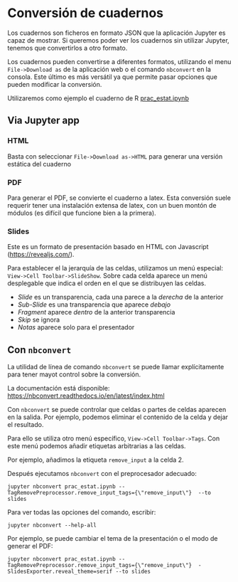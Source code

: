 # Conversión de cuadernos

Los cuadernos son ficheros en formato JSON que la
aplicación Jupyter es capaz de mostrar. Si queremos
poder ver los cuadernos sin utilizar Jupyter, tenemos que
convertirlos a otro formato.

Los cuadernos pueden convertirse a diferentes formatos, utilizando
el menu `File->Download as` de la aplicación web o el comando `nbconvert`
en la consola. Este último es más versátil ya que permite pasar opciones
que pueden modificar la conversión.

Utilizaremos como ejemplo el cuaderno de R [prac\_estat.ipynb](prac_estat.ipynb)

## Via Jupyter app
### HTML

Basta con seleccionar `File->Download as->HTML` para generar una versión
estática del cuaderno

### PDF
Para generar el PDF, se convierte el cuaderno a latex. Esta conversión suele
requerir tener una instalación extensa de latex, con un buen montón de
módulos (es difícil que funcione bien a la primera).

### Slides
Este es un formato de presentación basado en HTML con Javascript (https://revealjs.com/).

Para establecer el la jerarquía de las celdas, utilizamos un menú especial:
`View->Cell Toolbar->SlideShow`. Sobre cada celda aparece un menú desplegable
que indica el orden en el que se distribuyen las celdas.

* *Slide* es un transparencia, cada una parece a la *derecha* de la anterior
* *Sub-Slide* es una transparencia que aparece *debajo*
* *Fragment* aparece *dentro* de la anterior transparencia
* *Skip* se ignora
* *Notas* aparece solo para el presentador

## Con `nbconvert`

La utilidad de línea de comando `nbconvert` se puede llamar explícitamente 
para tener mayot control sobre la conversión.

La documentación está disponible: https://nbconvert.readthedocs.io/en/latest/index.html

Con `nbconvert` se puede controlar que celdas o partes de celdas aparecen
en la salida. Por ejemplo, podemos eliminar el contenido de la celda y 
dejar el resultado.

Para ello se utiliza otro menú específico, `View->Cell Toolbar->Tags`.
Con este menú podemos añadir etiquetas arbitrarias a las celdas.

Por ejemplo, añadimos la etiqueta `remove_input` a la celda 2.

Después ejecutamos `nbconvert` con el preprocesador adecuado:

```
jupyter nbconvert prac_estat.ipynb --TagRemovePreprocessor.remove_input_tags={\"remove_input\"}  --to slides
```

Para ver todas las opciones del comando, escribir:

```
jupyter nbconvert --help-all
```

Por ejemplo, se puede cambiar el tema de la presentación o el modo de generar el PDF:

```
jupyter nbconvert prac_estat.ipynb --TagRemovePreprocessor.remove_input_tags={\"remove_input\"}  -SlidesExporter.reveal_theme=serif --to slides
```


